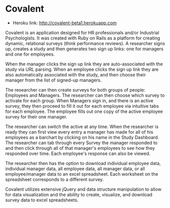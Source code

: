 # Covalent

* Heroku link: http://covalent-beta1.herokuapp.com


Covalent is an application designed for HR professionals and/or Industrial Psychologists.
It was created with Ruby on Rails as a platform for creating dynamic, relational surveys
(think performance reviews). A researcher signs up, creates a study and then
generates two sign up links: one for managers and one for employees.

When the manager clicks the sign up link they are auto-associated with the study
via URL parsing. When an employee clicks the sign up link they are also automatically
associated with the study, and then choose their manager from the list of signed-up
managers.

The researcher can then create surveys for both groups of people: Employees and
Managers. The researcher can then choose which survey to activate for each group.
When Managers sign in, and there is an active survey, they then proceed to fill
it out for each employee via intuitive tabs for each employee. The employee
fills out one copy of the active employee survey for their one manager.

The researcher can switch the active at any time. When the researcher
is ready they can first view every entry a manager has made for all of his
employees as a barchart by clicking on his name in the Study Dashboard. The
researcher can tab through every Survey the manager responded to and then click
through all of that manager's employees to see how they responded over time.
Each employee's response can also be viewed.

The researcher then has the option to download individual employee data, individual
manager data, all employee data, all manager data, or all employee/manager data
to an excel spreadsheet. Each worksheet on the spreadsheet corresponds to a
different survey.

Covalent utilizes extensive jQuery and data structure
manipulation to allow for data visualization and the ability to create, visualize,
and download survey data to excel spreadsheets.
